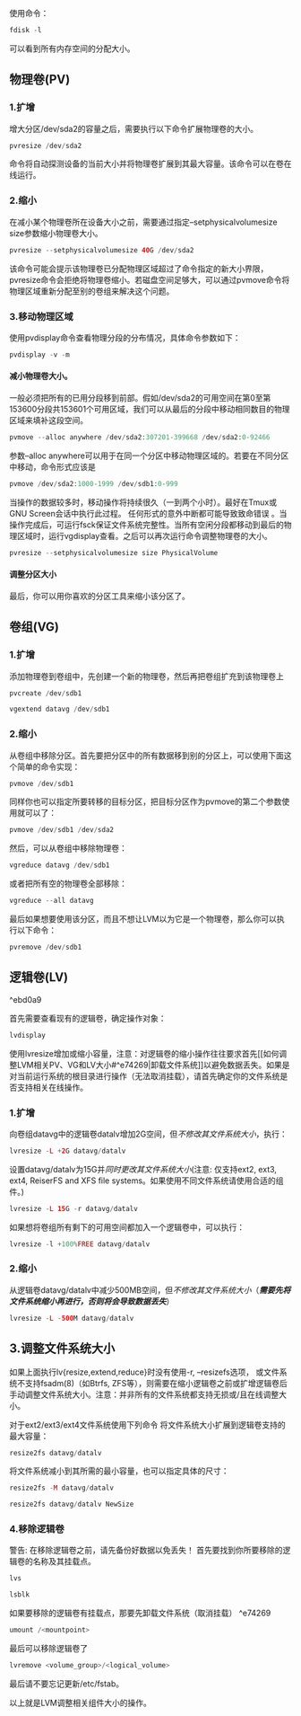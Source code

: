 
使用命令：
```php
fdisk -l
```
可以看到所有内存空间的分配大小。

## 物理卷(PV)
### 1.扩增
增大分区/dev/sda2的容量之后，需要执行以下命令扩展物理卷的大小。
```php
pvresize /dev/sda2
```
命令将自动探测设备的当前大小并将物理卷扩展到其最大容量。该命令可以在卷在线运行。
### 2.缩小
在减小某个物理卷所在设备大小之前，需要通过指定–setphysicalvolumesize size参数缩小物理卷大小。
```php
pvresize --setphysicalvolumesize 40G /dev/sda2
```

该命令可能会提示该物理卷已分配物理区域超过了命令指定的新大小界限，pvresize命令会拒绝将物理卷缩小。若磁盘空间足够大，可以通过pvmove命令将物理区域重新分配至别的卷组来解决这个问题。
### 3.移动物理区域
使用pvdisplay命令查看物理分段的分布情况，具体命令参数如下：
```php
pvdisplay -v -m
```
#### 减小物理卷大小。
一般必须把所有的已用分段移到前部。假如/dev/sda2的可用空间在第0至第153600分段共153601个可用区域，我们可以从最后的分段中移动相同数目的物理区域来填补这段空间。
```php
pvmove --alloc anywhere /dev/sda2:307201-399668 /dev/sda2:0-92466
```
参数–alloc anywhere可以用于在同一个分区中移动物理区域的。若要在不同分区中移动，命令形式应该是 
```php
pvmove /dev/sda2:1000-1999 /dev/sdb1:0-999 
```
当操作的数据较多时，移动操作将持续很久（一到两个小时）。最好在Tmux或GNU Screen会话中执行此过程。 任何形式的意外中断都可能导致致命错误 。当操作完成后，可运行fsck保证文件系统完整性。当所有空闲分段都移动到最后的物理区域时，运行vgdisplay查看。之后可以再次运行命令调整物理卷的大小。
```php
pvresize --setphysicalvolumesize size PhysicalVolume
```
#### 调整分区大小
最后，你可以用你喜欢的分区工具来缩小该分区了。

## 卷组(VG)

### 1.扩增
添加物理卷到卷组中，先创建一个新的物理卷，然后再把卷组扩充到该物理卷上
```php
pvcreate /dev/sdb1
```
```php
vgextend datavg /dev/sdb1
```
### 2.缩小
从卷组中移除分区。首先要把分区中的所有数据移到别的分区上，可以使用下面这个简单的命令实现：
```php
pvmove /dev/sdb1
```
同样你也可以指定所要转移的目标分区，把目标分区作为pvmove的第二个参数使用就可以了：
```php
pvmove /dev/sdb1 /dev/sda2
```
然后，可以从卷组中移除物理卷：
```php
vgreduce datavg /dev/sdb1
```
或者把所有空的物理卷全部移除：
```php
vgreduce --all datavg
```
最后如果想要使用该分区，而且不想让LVM以为它是一个物理卷，那么你可以执行以下命令：
```php
pvremove /dev/sdb1
```


## 逻辑卷(LV)

^ebd0a9

首先需要查看现有的逻辑卷，确定操作对象：
```php
lvdisplay
```
使用lvresize增加或缩小容量，注意：对逻辑卷的缩小操作往往要求首先[[如何调整LVM相关PV、VG和LV大小#^e74269|卸载文件系统]]以避免数据丢失。如果是对当前运行系统的根目录进行操作（无法取消挂载），请首先确定你的文件系统是否支持相关在线操作。
### 1.扩增
向卷组datavg中的逻辑卷datalv增加2G空间，但*不修改其文件系统大小*，执行：
```php
lvresize -L +2G datavg/datalv
```
设置datavg/datalv为15G并*同时更改其文件系统大小*(注意: 仅支持ext2, ext3, ext4, ReiserFS and XFS file systems。如果使用不同文件系统请使用合适的组件。)
```php
lvresize -L 15G -r datavg/datalv
```
如果想将卷组所有剩下的可用空间都加入一个逻辑卷中，可以执行：
```php
lvresize -l +100%FREE datavg/datalv
```
### 2.缩小
从逻辑卷datavg/datalv中减少500MB空间，但*不修改其文件系统大小*（***需要先将文件系统缩小再进行，否则将会导致数据丢失***）
```php
lvresize -L -500M datavg/datalv
```
## 3.调整文件系统大小
如果上面执行lv{resize,extend,reduce}时没有使用-r, –resizefs选项， 或文件系统不支持fsadm(8)（如Btrfs, ZFS等），则需要在缩小逻辑卷之前或扩增逻辑卷后手动调整文件系统大小。注意：并非所有的文件系统都支持无损或/且在线调整大小。

对于ext2/ext3/ext4文件系统使用下列命令
将文件系统大小扩展到逻辑卷支持的最大容量：
```php
resize2fs datavg/datalv
```
将文件系统减小到其所需的最小容量，也可以指定具体的尺寸：
```php
resize2fs -M datavg/datalv
```
```php
resize2fs datavg/datalv NewSize
```
### 4.移除逻辑卷

警告: 在移除逻辑卷之前，请先备份好数据以免丢失！
首先要找到你所要移除的逻辑卷的名称及其挂载点。
```php
lvs
```
```php
lsblk
```
如果要移除的逻辑卷有挂载点，那要先卸载文件系统（取消挂载） ^e74269
```php
umount /<mountpoint>
```
最后可以移除逻辑卷了
```php
lvremove <volume_group>/<logical_volume>
```
最后请不要忘记更新/etc/fstab。


以上就是LVM调整相关组件大小的操作。